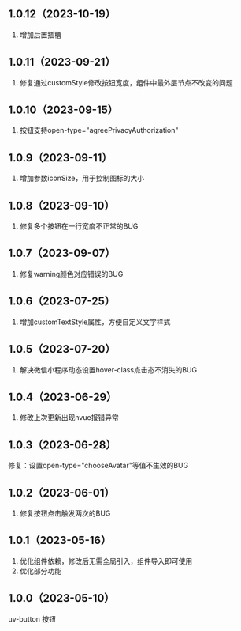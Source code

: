 ## 1.0.12（2023-10-19）
1. 增加后置插槽
## 1.0.11（2023-09-21）
1. 修复通过customStyle修改按钮宽度，组件中最外层节点不改变的问题
## 1.0.10（2023-09-15）
1. 按钮支持open-type="agreePrivacyAuthorization"
## 1.0.9（2023-09-11）
1. 增加参数iconSize，用于控制图标的大小
## 1.0.8（2023-09-10）
1. 修复多个按钮在一行宽度不正常的BUG
## 1.0.7（2023-09-07）
1. 修复warning颜色对应错误的BUG
## 1.0.6（2023-07-25）
1. 增加customTextStyle属性，方便自定义文字样式
## 1.0.5（2023-07-20）
1. 解决微信小程序动态设置hover-class点击态不消失的BUG
## 1.0.4（2023-06-29）
1. 修改上次更新出现nvue报错异常
## 1.0.3（2023-06-28）
 修复：设置open-type="chooseAvatar"等值不生效的BUG
## 1.0.2（2023-06-01）
1. 修复按钮点击触发两次的BUG
## 1.0.1（2023-05-16）
1. 优化组件依赖，修改后无需全局引入，组件导入即可使用
2. 优化部分功能
## 1.0.0（2023-05-10）
uv-button 按钮

